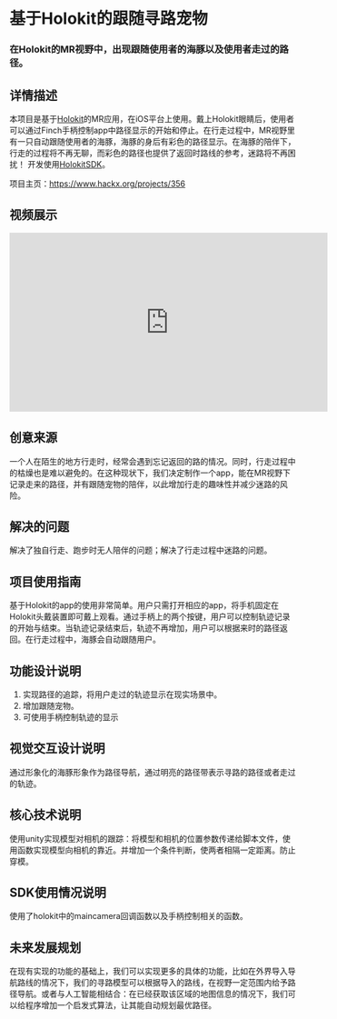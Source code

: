 # 基于Holokit的跟随寻路宠物

### 在Holokit的MR视野中，出现跟随使用者的海豚以及使用者走过的路径。

## 详情描述
本项目是基于[Holokit](https://holokit.163.com)的MR应用，在iOS平台上使用。戴上Holokit眼睛后，使用者可以通过Finch手柄控制app中路径显示的开始和停止。在行走过程中，MR视野里有一只自动跟随使用者的海豚，海豚的身后有彩色的路径显示。在海豚的陪伴下，行走的过程将不再无聊，而彩色的路径也提供了返回时路线的参考，迷路将不再困扰！
开发使用[HolokitSDK](https://github.com/holokit/holokitsdk)。

项目主页：https://www.hackx.org/projects/356
## 视频展示
<iframe width="560" height="315" src="https://www.youtube.com/embed/vuaPAbae7dE" frameborder="0" allow="autoplay; encrypted-media" allowfullscreen></iframe>

## 创意来源
一个人在陌生的地方行走时，经常会遇到忘记返回的路的情况。同时，行走过程中的枯燥也是难以避免的。在这种现状下，我们决定制作一个app，能在MR视野下记录走来的路径，并有跟随宠物的陪伴，以此增加行走的趣味性并减少迷路的风险。
## 解决的问题
解决了独自行走、跑步时无人陪伴的问题；解决了行走过程中迷路的问题。
## 项目使用指南
基于Holokit的app的使用非常简单。用户只需打开相应的app，将手机固定在Holokit头戴装置即可戴上观看。通过手柄上的两个按键，用户可以控制轨迹记录的开始与结束。当轨迹记录结束后，轨迹不再增加，用户可以根据来时的路径返回。在行走过程中，海豚会自动跟随用户。
## 功能设计说明
1.  实现路径的追踪，将用户走过的轨迹显示在现实场景中。
2.  增加跟随宠物。
3.  可使用手柄控制轨迹的显示

## 视觉交互设计说明
通过形象化的海豚形象作为路径导航，通过明亮的路径带表示寻路的路径或者走过的轨迹。
## 核心技术说明
使用unity实现模型对相机的跟踪：将模型和相机的位置参数传递给脚本文件，使用函数实现模型向相机的靠近。并增加一个条件判断，使两者相隔一定距离。防止穿模。

## SDK使用情况说明
使用了holokit中的maincamera回调函数以及手柄控制相关的函数。

## 未来发展规划
在现有实现的功能的基础上，我们可以实现更多的具体的功能，比如在外界导入导航路线的情况下，我们的寻路模型可以根据导入的路线，在视野一定范围内给予路径导航。或者与人工智能相结合：在已经获取该区域的地图信息的情况下，我们可以给程序增加一个启发式算法，让其能自动规划最优路径。